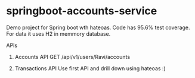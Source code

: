 # springboot-accounts-service
Demo project for Spring boot wth hateoas. Code has 95.6% test coverage.
For data it uses H2 in memmory database.

APIs

1) Accounts API
GET
/api/v1/users/Ravi/accounts

2) Transactions API
Use first API and drill down using hateoas :)
